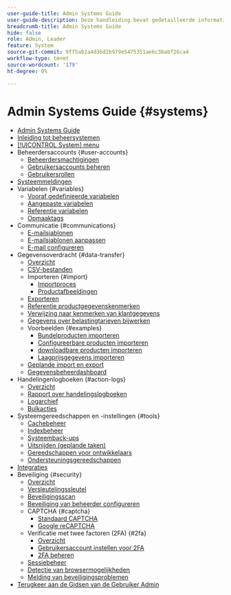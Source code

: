 ```yaml
---
user-guide-title: Admin Systems Guide
user-guide-description: Deze handleiding bevat gedetailleerde informatie over beheerbeveiliging, onderhoudsbewerkingen en systeembronnen die ondersteuning bieden voor organisatorische functies in uw Adobe Commerce-winkel.
breadcrumb-title: Admin Systems Guide
hide: false
role: Admin, Leader
feature: System
source-git-commit: 9ff5a82a4d3bd2b979e5475351ae6c3babf26ca4
workflow-type: tm+mt
source-wordcount: '179'
ht-degree: 0%

---
```



# Admin Systems Guide {#systems}

- [Admin Systems Guide](guide-overview.md)
- [Inleiding tot beheersystemen](introduction.md)
- [[!UICONTROL System] menu](system-menu.md)
- Beheerdersaccounts {#user-accounts}
   - [Beheerdersmachtigingen](permissions.md)
   - [Gebruikersaccounts beheren](permissions-users-all.md)
   - [Gebruikersrollen](permissions-user-roles.md)
- [Systeemmeldingen](notifications.md)
- Variabelen {#variables}
   - [Vooraf gedefinieerde variabelen](variables-predefined.md)
   - [Aangepaste variabelen](variables-custom.md)
   - [Referentie variabelen](variables-reference.md)
   - [Opmaaktags](markup-tags.md)
- Communicatie {#communications}
   - [E-mailsjablonen](email-templates.md)
   - [E-mailsjablonen aanpassen](email-template-custom.md)
   - [E-mail configureren](email-communications.md)
- Gegevensoverdracht {#data-transfer}
   - [Overzicht](data-transfer.md)
   - [CSV-bestanden](data-csv.md)
   - Importeren {#import}
      - [Importproces](data-import.md)
      - [Productafbeeldingen](data-import-product-images.md)
   - [Exporteren](data-export.md)
   - [Referentie productgegevenskenmerken](data-attributes-product.md)
   - [Verwijzing naar kenmerken van klantgegevens](data-attributes-customer.md)
   - [Gegevens over belastingtarieven bijwerken](data-transfer-tax-rates.md)
   - Voorbeelden {#examples}
      - [Bundelproducten importeren](data-transfer-bundle-products.md)
      - [Configureerbare producten importeren](data-transfer-configurable-products.md)
      - [downloadbare producten importeren](data-transfer-downloadable-products.md)
      - [Laagprijsgegevens importeren](data-import-price-tier.md)
   - [Geplande import en export](data-scheduled-import-export.md)
   - [Gegevensbeheerdashboard](data-dashboard.md)
- Handelingenlogboeken {#action-logs}
   - [Overzicht](action-log.md)
   - [Rapport over handelingslogboeken](action-log-report.md)
   - [Logarchief](action-log-archive.md)
   - [Bulkacties](action-log-bulk-actions.md)
- Systeemgereedschappen en -instellingen {#tools}
   - [Cachebeheer](cache-management.md)
   - [Indexbeheer](index-management.md)
   - [Systeemback-ups](backups.md)
   - [Uitsnijden (geplande taken)](cron.md)
   - [Gereedschappen voor ontwikkelaars](developer-tools.md)
   - [Ondersteuningsgereedschappen](support.md)
- [Integraties](integrations.md)
- Beveiliging {#security}
   - [Overzicht](security.md)
   - [Versleutelingssleutel](encryption-key.md)
   - [Beveiligingsscan](security-scan.md)
   - [Beveiliging van beheerder configureren](security-admin.md)
   - CAPTCHA {#captcha}
      - [Standaard CAPTCHA](security-captcha.md)
      - [Google reCAPTCHA](security-google-recaptcha.md)
   - Verificatie met twee factoren (2FA) {#2fa}
      - [Overzicht](security-two-factor-authentication.md)
      - [Gebruikersaccount instellen voor 2FA](security-two-factor-authentication-use.md)
      - [2FA beheren](security-two-factor-authentication-manage.md)
   - [Sessiebeheer](security-session-management.md)
   - [Detectie van browsermogelijkheden](security-browser-capabilities-detection.md)
   - [Melding van beveiligingsproblemen](security-issue-reporting.md)
- [ Terugkeer aan de Gidsen van de Gebruiker Admin ](https://experienceleague.adobe.com/nl/docs/commerce-admin/user-guides/home)


